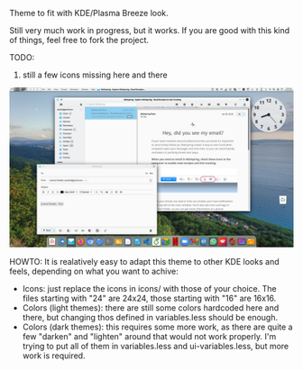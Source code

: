 Theme to fit with KDE/Plasma Breeze look.

Still very much work in progress, but it works. If you are good with this kind of things, feel free to fork the project.

TODO:
1. still a few icons missing here and there

<img src="https://raw.githubusercontent.com/paulatz/Mailspring-Theme-Breeze-Light/master/preview.jpg"/>

HOWTO:
It is realatively easy to adapt this theme to other KDE looks and feels, depending on what you want to achive:
- Icons: just replace the icons in icons/ with those of your choice. The files starting with "24" are 24x24, those starting with "16" are 16x16.
- Colors (light themes): there are still some colors hardcoded here and there, but changing thos defined in variables.less should be enough.
- Colors (dark themes): this requires some more work, as there are quite a few "darken" and "lighten" around that would not work properly. I'm trying to put all of them in variables.less and ui-variables.less, but more work is required.



